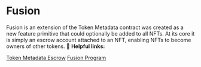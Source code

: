 # Fusion

Fusion is an extension of the Token Metadata contract was created as a new feature primitive that could optionally be added to all NFTs. At its core it is simply an escrow account attached to an NFT, enabling NFTs to become owners of other tokens.
🔗 **Helpful links:**

[Token Metadata Escrow](https://github.com/metaplex-foundation/metaplex-program-library/tree/master/token-metadata/program/src/escrow)
[Fusion Program](https://github.com/metaplex-foundation/metaplex-program-library/tree/trifle/trifle/program)


